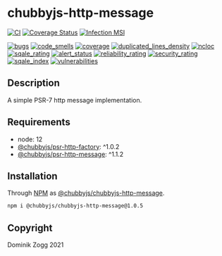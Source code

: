 # chubbyjs-http-message

[![CI](https://github.com/chubbyjs/chubbyjs-http-message/workflows/CI/badge.svg?branch=master)](https://github.com/chubbyjs/chubbyjs-http-message/actions?query=workflow%3ACI)
[![Coverage Status](https://coveralls.io/repos/github/chubbyjs/chubbyjs-http-message/badge.svg?branch=master)](https://coveralls.io/github/chubbyjs/chubbyjs-http-message?branch=master)
[![Infection MSI](https://badge.stryker-mutator.io/github.com/chubbyjs/chubbyjs-http-message/master)](https://dashboard.stryker-mutator.io/reports/github.com/chubbyjs/chubbyjs-http-message/master)

[![bugs](https://sonarcloud.io/api/project_badges/measure?project=chubbyjs_chubbyjs-http-message&metric=bugs)](https://sonarcloud.io/dashboard?id=chubbyjs_chubbyjs-http-message)
[![code_smells](https://sonarcloud.io/api/project_badges/measure?project=chubbyjs_chubbyjs-http-message&metric=code_smells)](https://sonarcloud.io/dashboard?id=chubbyjs_chubbyjs-http-message)
[![coverage](https://sonarcloud.io/api/project_badges/measure?project=chubbyjs_chubbyjs-http-message&metric=coverage)](https://sonarcloud.io/dashboard?id=chubbyjs_chubbyjs-http-message)
[![duplicated_lines_density](https://sonarcloud.io/api/project_badges/measure?project=chubbyjs_chubbyjs-http-message&metric=duplicated_lines_density)](https://sonarcloud.io/dashboard?id=chubbyjs_chubbyjs-http-message)
[![ncloc](https://sonarcloud.io/api/project_badges/measure?project=chubbyjs_chubbyjs-http-message&metric=ncloc)](https://sonarcloud.io/dashboard?id=chubbyjs_chubbyjs-http-message)
[![sqale_rating](https://sonarcloud.io/api/project_badges/measure?project=chubbyjs_chubbyjs-http-message&metric=sqale_rating)](https://sonarcloud.io/dashboard?id=chubbyjs_chubbyjs-http-message)
[![alert_status](https://sonarcloud.io/api/project_badges/measure?project=chubbyjs_chubbyjs-http-message&metric=alert_status)](https://sonarcloud.io/dashboard?id=chubbyjs_chubbyjs-http-message)
[![reliability_rating](https://sonarcloud.io/api/project_badges/measure?project=chubbyjs_chubbyjs-http-message&metric=reliability_rating)](https://sonarcloud.io/dashboard?id=chubbyjs_chubbyjs-http-message)
[![security_rating](https://sonarcloud.io/api/project_badges/measure?project=chubbyjs_chubbyjs-http-message&metric=security_rating)](https://sonarcloud.io/dashboard?id=chubbyjs_chubbyjs-http-message)
[![sqale_index](https://sonarcloud.io/api/project_badges/measure?project=chubbyjs_chubbyjs-http-message&metric=sqale_index)](https://sonarcloud.io/dashboard?id=chubbyjs_chubbyjs-http-message)
[![vulnerabilities](https://sonarcloud.io/api/project_badges/measure?project=chubbyjs_chubbyjs-http-message&metric=vulnerabilities)](https://sonarcloud.io/dashboard?id=chubbyjs_chubbyjs-http-message)

## Description

A simple PSR-7 http message implementation.

## Requirements

 * node: 12
 * [@chubbyjs/psr-http-factory][2]: ^1.0.2
 * [@chubbyjs/psr-http-message][3]: ^1.1.2

## Installation

Through [NPM](https://www.npmjs.com) as [@chubbyjs/chubbyjs-http-message][1].

```sh
npm i @chubbyjs/chubbyjs-http-message@1.0.5
```

## Copyright

Dominik Zogg 2021

[1]: https://www.npmjs.com/package/@chubbyjs/chubbyjs-http-message

[2]: https://www.npmjs.com/package/@chubbyjs/psr-http-factory
[3]: https://www.npmjs.com/package/@chubbyjs/psr-http-message
